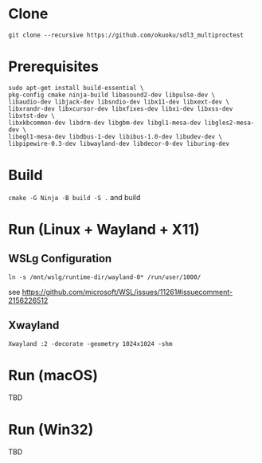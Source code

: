 # Clone

`git clone --recursive https://github.com/okuoku/sdl3_multiproctest`

# Prerequisites

```
sudo apt-get install build-essential \
pkg-config cmake ninja-build libasound2-dev libpulse-dev \
libaudio-dev libjack-dev libsndio-dev libx11-dev libxext-dev \
libxrandr-dev libxcursor-dev libxfixes-dev libxi-dev libxss-dev libxtst-dev \
libxkbcommon-dev libdrm-dev libgbm-dev libgl1-mesa-dev libgles2-mesa-dev \
libegl1-mesa-dev libdbus-1-dev libibus-1.0-dev libudev-dev \
libpipewire-0.3-dev libwayland-dev libdecor-0-dev liburing-dev
```

# Build

`cmake -G Ninja -B build -S .` and build

# Run (Linux + Wayland + X11)

## WSLg Configuration

```
ln -s /mnt/wslg/runtime-dir/wayland-0* /run/user/1000/
```

see https://github.com/microsoft/WSL/issues/11261#issuecomment-2156226512

## Xwayland

`Xwayland :2 -decorate -geometry 1024x1024 -shm`

# Run (macOS)

TBD

# Run (Win32)

TBD
